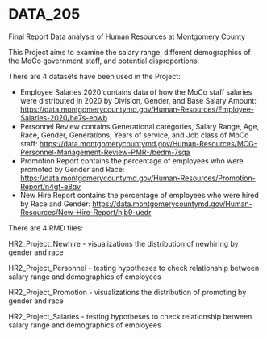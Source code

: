 # DATA_205

Final Report
Data analysis of Human Resources at Montgomery County

This Project aims to examine the salary range, different demographics of the MoCo government staff, and potential disproportions.

There are 4 datasets have been used in the Project:

- Employee Salaries 2020 contains data of how the MoCo staff salaries were distributed in 2020 by Division, Gender, and Base Salary Amount: https://data.montgomerycountymd.gov/Human-Resources/Employee-Salaries-2020/he7s-ebwb
- Personnel Review contains Generational categories, Salary Range, Age, Race, Gender, Generations, Years of service, and Job class of MoCo staff: https://data.montgomerycountymd.gov/Human-Resources/MCG-Personnel-Management-Review-PMR-/bedm-7sqa
- Promotion Report contains the percentage of employees who were promoted by Gender and Race: https://data.montgomerycountymd.gov/Human-Resources/Promotion-Report/n4gf-e8qv
- New Hire Report contains the percentage of employees who were hired by Race and Gender: https://data.montgomerycountymd.gov/Human-Resources/New-Hire-Report/hjb9-uedr

There are 4 RMD files:

HR2_Project_Newhire - visualizations the distribution of newhiring by gender and race

HR2_Project_Personnel - testing hypotheses to check relationship between salary range and demographics of employees

HR2_Project_Promotion - visualizations the distribution of promoting by gender and race

HR2_Project_Salaries - testing hypotheses to check relationship between salary range and demographics of employees

